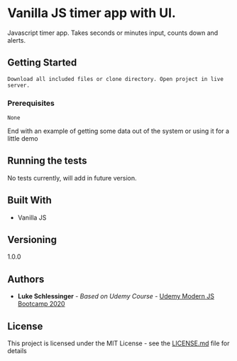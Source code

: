 # Vanilla JS timer app with UI.

Javascript timer app. Takes seconds or minutes input, counts down and alerts.

## Getting Started
```
Download all included files or clone directory. Open project in live server.
```
### Prerequisites
```
None
```

End with an example of getting some data out of the system or using it for a little demo

## Running the tests

No tests currently, will add in future version.

## Built With

* Vanilla JS


## Versioning

1.0.0

## Authors

* **Luke Schlessinger** - *Based on Udemy Course* - [Udemy Modern JS Bootcamp 2020](https://www.udemy.com/course/javascript-beginners-complete-tutorial/learn/lecture/17007316#overview)



## License

This project is licensed under the MIT License - see the [LICENSE.md](LICENSE.md) file for details


